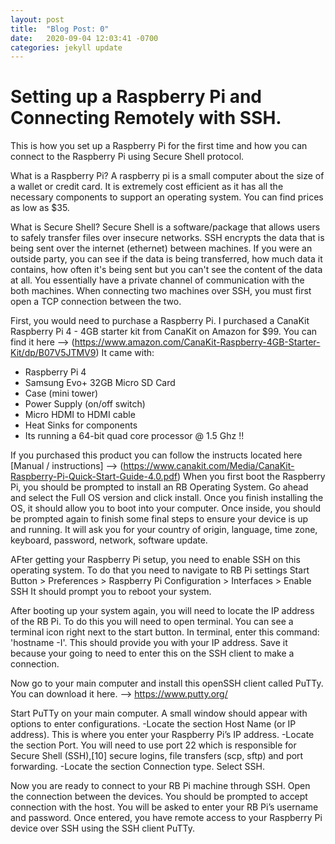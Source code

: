 ```yaml
---
layout: post
title:  "Blog Post: 0"
date:   2020-09-04 12:03:41 -0700
categories: jekyll update
---
```



# Setting up a Raspberry Pi and Connecting Remotely with SSH.

This is how you set up a Raspberry Pi for the first time and how you can connect to the Raspberry Pi using Secure Shell protocol.

What is a Raspberry Pi?
A raspberry pi is a small computer about the size of a wallet or credit card. It is extremely cost efficient as it has all the necessary components to support an operating system. You can find prices as low as $35.

What is Secure Shell?
Secure Shell is a software/package that allows users to safely transfer files over insecure networks. SSH encrypts the data that is being sent over the internet (ethernet) between machines. If you were an outside party, you can see if the data is being transferred, how much data it contains, how often it's being sent but you can't see the content of the data at all. You essentially have a private channel of communication with the both machines. When connecting two machines over SSH, you must first open a TCP connection between the two. 

First, you would need to purchase a Raspberry Pi. I purchased a CanaKit Raspberry Pi 4 - 4GB starter kit from CanaKit on Amazon for $99. You can find it here --> (https://www.amazon.com/CanaKit-Raspberry-4GB-Starter-Kit/dp/B07V5JTMV9)
It came with:
- Raspberry Pi 4
- Samsung Evo+ 32GB Micro SD Card
- Case (mini tower)
- Power Supply (on/off switch)
- Micro HDMI to HDMI cable 
- Heat Sinks for components
- Its running a 64-bit quad core processor @ 1.5 Ghz !!

If you purchased this product you can follow the instructs located here [Manual / instructions] --> (https://www.canakit.com/Media/CanaKit-Raspberry-Pi-Quick-Start-Guide-4.0.pdf)
When you first boot the Raspberry Pi, you should be prompted to install an RB Operating System. Go ahead and select the Full OS version and click install. Once you finish installing the OS, it should allow you to boot into your computer. Once inside, you should be prompted again to finish some final steps to ensure your device is up and running. It will ask you for your country of origin, language, time zone, keyboard, password, network, software update. 

AFter getting your Raspberry Pi setup, you need to enable SSH on this operating system. To do that you need to navigate to RB Pi settings Start Button > Preferences > Raspberry Pi Configuration > Interfaces > Enable SSH
It should prompt you to reboot your system. 

After booting up your system again, you will need to locate the IP address of the RB Pi. To do this you will need to open terminal. You can see a terminal icon right next to the start button. In terminal, enter this command:
'hostname -I'. This should provide you with your IP address. Save it because your going to need to enter this on the SSH client to make a connection. 

Now go to your main computer and install this openSSH client called PuTTy. You can download it here. -->  https://www.putty.org/

Start PuTTy on your main computer. A small window should appear with options to enter configurations. -Locate the section Host Name (or IP address). This is where you enter your Raspberry Pi’s IP address. 
-Locate the section Port. You will need to use port 22 which is responsible for Secure Shell (SSH),[10] secure logins, file transfers (scp, sftp) and port forwarding.
-Locate the section Connection type. Select SSH.

Now you are ready to connect to your RB Pi machine through SSH. Open the connection between the devices. You should be prompted to accept connection with the host. You will be asked to enter your RB Pi’s username and password. Once entered, you have remote access to your Raspberry Pi device over SSH using the SSH client PuTTy. 

